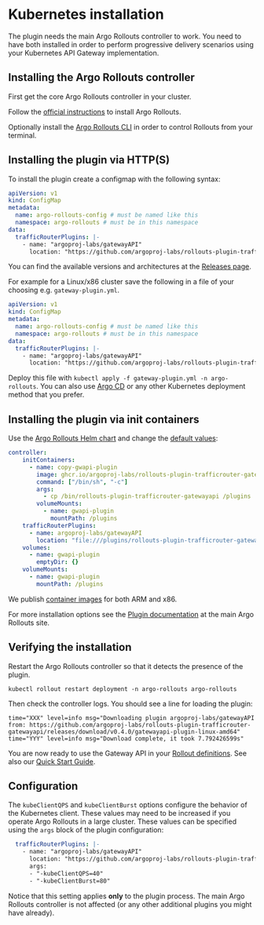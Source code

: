 # Kubernetes installation

The plugin needs the main Argo Rollouts controller to work. You need to have both installed in order to perform progressive delivery
scenarios using your Kubernetes API Gateway implementation.

## Installing the Argo Rollouts controller

First get the core Argo Rollouts controller in your cluster.

Follow the [official instructions](https://argo-rollouts.readthedocs.io/en/stable/installation/) to install Argo Rollouts.

Optionally install the [Argo Rollouts CLI](https://argoproj.github.io/argo-rollouts/features/kubectl-plugin/) in order to control Rollouts from your terminal.

## Installing the plugin via HTTP(S)

To install the plugin create a configmap with the following syntax:

```yaml
apiVersion: v1
kind: ConfigMap
metadata:
  name: argo-rollouts-config # must be named like this
  namespace: argo-rollouts # must be in this namespace
data:
  trafficRouterPlugins: |-
    - name: "argoproj-labs/gatewayAPI"
      location: "https://github.com/argoproj-labs/rollouts-plugin-trafficrouter-gatewayapi/releases/download/<version>/gatewayapi-plugin-<arch>"
```

You can find the available versions and architectures at the [Releases page](https://github.com/argoproj-labs/rollouts-plugin-trafficrouter-gatewayapi/releases).

For example for a Linux/x86 cluster save the following in a file of your choosing e.g. `gateway-plugin.yml`.

```yaml
apiVersion: v1
kind: ConfigMap
metadata:
  name: argo-rollouts-config # must be named like this
  namespace: argo-rollouts # must be in this namespace
data:
  trafficRouterPlugins: |-
    - name: "argoproj-labs/gatewayAPI"
      location: "https://github.com/argoproj-labs/rollouts-plugin-trafficrouter-gatewayapi/releases/download/v0.4.0/gatewayapi-plugin-linux-amd64"
```

Deploy this file with `kubectl apply -f gateway-plugin.yml -n argo-rollouts`. You can also use [Argo CD](https://argoproj.github.io/cd/) or any other Kubernetes deployment method that you prefer.

## Installing the plugin via init containers

Use the [Argo Rollouts Helm chart](https://argoproj.github.io/argo-helm/) and change the [default values](https://artifacthub.io/packages/helm/argo/argo-rollouts):

```yaml
controller:
    initContainers:                                   
      - name: copy-gwapi-plugin
        image: ghcr.io/argoproj-labs/rollouts-plugin-trafficrouter-gatewayapi:v0.5.0
        command: ["/bin/sh", "-c"]                    
        args:
          - cp /bin/rollouts-plugin-trafficrouter-gatewayapi /plugins
        volumeMounts:                                 
          - name: gwapi-plugin
            mountPath: /plugins
    trafficRouterPlugins:
      - name: argoproj-labs/gatewayAPI
        location: "file:///plugins/rollouts-plugin-trafficrouter-gatewayapi"
    volumes:                                           
      - name: gwapi-plugin
        emptyDir: {}
    volumeMounts:                                      
      - name: gwapi-plugin
        mountPath: /plugins
```        

We publish [container images](https://github.com/argoproj-labs/rollouts-plugin-trafficrouter-gatewayapi/pkgs/container/rollouts-plugin-trafficrouter-gatewayapi) for both ARM and x86.

For more installation options see the [Plugin documentation](https://argoproj.github.io/argo-rollouts/features/traffic-management/plugins/) at the main Argo Rollouts site.

## Verifying the installation

Restart the Argo Rollouts controller so that it detects the presence of the plugin.

```
kubectl rollout restart deployment -n argo-rollouts argo-rollouts
```

Then check the controller logs. You should see a line for loading the plugin:

```
time="XXX" level=info msg="Downloading plugin argoproj-labs/gatewayAPI from: https://github.com/argoproj-labs/rollouts-plugin-trafficrouter-gatewayapi/releases/download/v0.4.0/gatewayapi-plugin-linux-amd64"
time="YYY" level=info msg="Download complete, it took 7.792426599s" 
```

You are now ready to use the Gateway API in your [Rollout definitions](https://argoproj.github.io/argo-rollouts/features/specification/). See also our [Quick Start Guide](quick-start.md).

## Configuration 

The `kubeClientQPS` and `kubeClientBurst` options configure the behavior of the Kubernetes client. These
values may need to be increased if you operate Argo Rollouts in a large cluster.  These values can be specified
using the `args` block of the plugin configuration:

```yaml
  trafficRouterPlugins: |-
    - name: "argoproj-labs/gatewayAPI"
      location: "https://github.com/argoproj-labs/rollouts-plugin-trafficrouter-gatewayapi/releases/download/vX.X.X/gatewayapi-plugin-linux-amd64"
      args:
      - "-kubeClientQPS=40"
      - "-kubeClientBurst=80"
```

Notice that this setting applies **only** to the plugin process. The main Argo Rollouts controller is not affected (or any other additional plugins you might have already).
